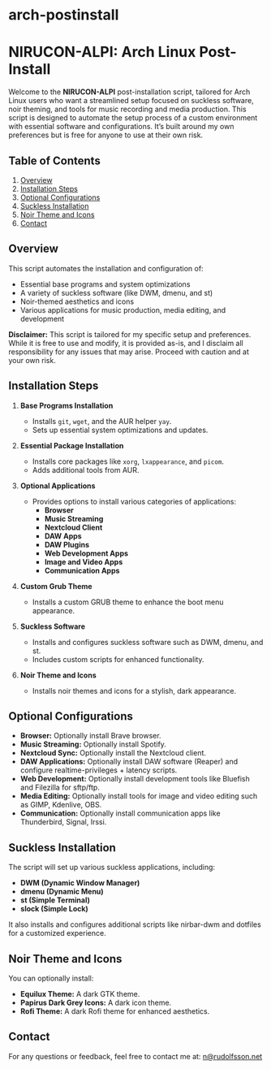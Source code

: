 # arch-postinstall

# NIRUCON-ALPI: Arch Linux Post-Install

Welcome to the **NIRUCON-ALPI** post-installation script, tailored for Arch Linux users who want a streamlined setup focused on suckless software, noir theming, and tools for music recording and media production. This script is designed to automate the setup process of a custom environment with essential software and configurations. It’s built around my own preferences but is free for anyone to use at their own risk.

## Table of Contents

1. [Overview](#overview)
2. [Installation Steps](#installation-steps)
3. [Optional Configurations](#optional-configurations)
4. [Suckless Installation](#suckless-installation)
5. [Noir Theme and Icons](#noir-theme-and-icons)
6. [Contact](#contact)

## Overview

This script automates the installation and configuration of:

- Essential base programs and system optimizations
- A variety of suckless software (like DWM, dmenu, and st)
- Noir-themed aesthetics and icons
- Various applications for music production, media editing, and development

**Disclaimer:** This script is tailored for my specific setup and preferences. While it is free to use and modify, it is provided as-is, and I disclaim all responsibility for any issues that may arise. Proceed with caution and at your own risk.

## Installation Steps

1. **Base Programs Installation**
   - Installs `git`, `wget`, and the AUR helper `yay`.
   - Sets up essential system optimizations and updates.

2. **Essential Package Installation**
   - Installs core packages like `xorg`, `lxappearance`, and `picom`.
   - Adds additional tools from AUR.

3. **Optional Applications**
   - Provides options to install various categories of applications:
     - **Browser**
     - **Music Streaming**
     - **Nextcloud Client**
     - **DAW Apps**
     - **DAW Plugins**
     - **Web Development Apps**
     - **Image and Video Apps**
     - **Communication Apps**

4. **Custom Grub Theme**
   - Installs a custom GRUB theme to enhance the boot menu appearance.

5. **Suckless Software**
   - Installs and configures suckless software such as DWM, dmenu, and st.
   - Includes custom scripts for enhanced functionality.

6. **Noir Theme and Icons**
   - Installs noir themes and icons for a stylish, dark appearance.

## Optional Configurations

- **Browser:** Optionally install Brave browser.
- **Music Streaming:** Optionally install Spotify.
- **Nextcloud Sync:** Optionally install the Nextcloud client.
- **DAW Applications:** Optionally install DAW software (Reaper) and configure realtime-privileges + latency scripts.
- **Web Development:** Optionally install development tools like Bluefish and Filezilla for sftp/ftp.
- **Media Editing:** Optionally install tools for image and video editing such as GIMP, Kdenlive, OBS.
- **Communication:** Optionally install communication apps like Thunderbird, Signal, Irssi.

## Suckless Installation

The script will set up various suckless applications, including:
- **DWM (Dynamic Window Manager)**
- **dmenu (Dynamic Menu)**
- **st (Simple Terminal)**
- **slock (Simple Lock)**

It also installs and configures additional scripts like nirbar-dwm and dotfiles for a customized experience.

## Noir Theme and Icons

You can optionally install:
- **Equilux Theme:** A dark GTK theme.
- **Papirus Dark Grey Icons:** A dark icon theme.
- **Rofi Theme:** A dark Rofi theme for enhanced aesthetics.

## Contact

For any questions or feedback, feel free to contact me at: [n@rudolfsson.net](mailto:n@rudolfsson.net)
